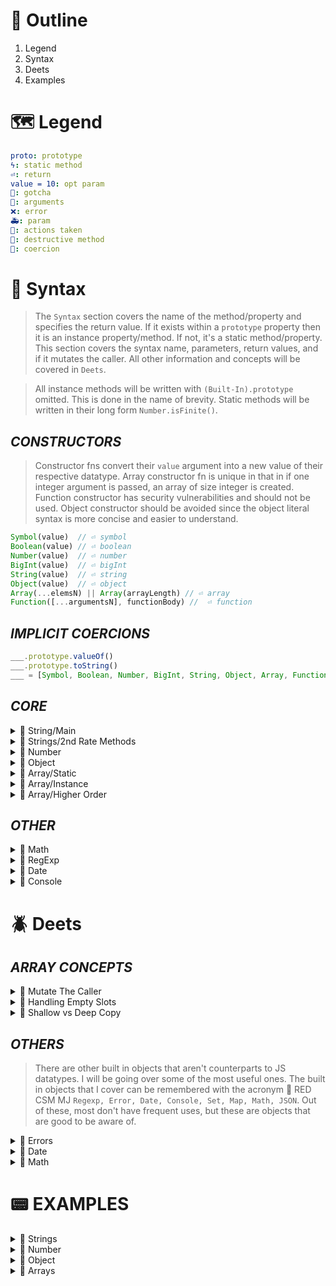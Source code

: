 <!--==================-->
# 📑 Outline
<!--==================-->
1. Legend
2. Syntax
3. Deets
4. Examples

<!--==================-->
# 🗺️ Legend
<!--==================-->
```yaml
proto: prototype
ϟ: static method
⏎: return
value = 10: opt param
🤡: gotcha
🤬: arguments
❌: error
🚑: param
🚸: actions taken
👺: destructive method
🐛: coercion
```

<!--==================-->
# 🔮 Syntax
<!--==================-->
> The `Syntax` section covers the name of the method/property and specifies the return value. If it exists within a `prototype` property then it is an instance property/method. If not, it's a static method/property. This section covers the syntax name, parameters, return values, and if it mutates the caller. All other information and concepts will be covered in `Deets`.

> All instance methods will be written with `(Built-In).prototype` omitted. This is done in the name of brevity. Static methods will be written in their long form `Number.isFinite()`.
<!--~~~~~~~~~~~~~~~~~~-->

## _CONSTRUCTORS_
> Constructor fns convert their `value` argument into a new value of their respective datatype. Array constructor fn is unique in that in if one integer argument is passed, an array of size integer is created. Function constructor has security vulnerabilities and should not be used. Object constructor should be avoided since the object literal syntax is more concise and easier to understand.
<!--~~~~~~~~~~~~~~~~~~-->

```js
Symbol(value)  // ⏎ symbol
Boolean(value) // ⏎ boolean
Number(value)  // ⏎ number
BigInt(value)  // ⏎ bigInt
String(value)  // ⏎ string
Object(value)  // ⏎ object
Array(...elemsN) || Array(arrayLength) // ⏎ array
Function([...argumentsN], functionBody) //  ⏎ function
```

## _IMPLICIT COERCIONS_
```js
___.prototype.valueOf()
___.prototype.toString()
___ = [Symbol, Boolean, Number, BigInt, String, Object, Array, Function]
```

## _CORE_
<details><summary>🐝 String/Main</summary>

> String methods can generally be broken down into 3 main groups. Search actions (regex, substring, anchoredSearch (`startsWith, endsWith`), manipulation (case changes, replacing, trimming), transformation into an array (`.split( )`). There is also one instance property (`length`). If not specified, the string method returns a new string.

> The 2 static string methods both take an integer and convert it to their Unicode counterpart. `String.fromCodePoint` has more functionality in that it works with surrogate pairs. It's not important to know what these are. Just use `fromCodePoint` when you need a method that goes from code point to Unicode char.
<!--~~~~~~~~~~~~~~~~~~-->

```js Static Methods
⭐ String.fromCodePoint(...intN)
// ⏎ Unicode char
```
```js
// 🎀 RPP TTTriple CSS LATTE RIMS RIMS (22)
// STRING.PROTOTYPE.
const SP = String.prototype
SP.repeat(count)
SP.padStart(targetLength, [padding = ' '])
SP.padEnd(targetLength, [padding = ' '])
SP.trim()
  SP.trimStart()
  SP.trimEnd()
SP.codePointAt(idx) // ⏎ code pt at given idx
SP.startsWith(string) // ⏎ boolean
SP.slice([startIdx = 0], [endIdx = str.length])
SP.length // ⏎ integer
SP.at(idx) // ⏎ char at idx
SP.toUpperCase()
SP.toLowerCase()
SP.endsWith(string) // ⏎ boolean
SP.replace(pattern, replacement)
SP.includes(searchString, [fromIdx = 0]) // ⏎ boolean
SP.match(regex) // ⏎ array or null
SP.split(separator) // ⏎ array
SP.replaceAll(pattern, replacement)
SP.indexOf(searchElem, [fromIdx = 0]) // ⏎ first idx where searchStr is found
SP.matchAll(regex) // ⏎ iterable or empty iterable obj
SP.search(regex) // ⏎ boolean
```
</details> <!---------------------->

<details><summary>🐜 Strings/2nd Rate Methods</summary>

> These methods are good to know since other developers might use it. Generally speaking however, I will avoid using these because they are outclassed by the newer/more feature-rich alternative
<!--~~~~~~~~~~~~~~~~~~-->
```js Second Rate Methods
// String Rejects
// These are 2nd rate methods
// 🎀 CCC SS
SP.concat(...strN)
SP.charAt(idx) // ⏎ char at idx
SP.charCodeAt(idx) // ⏎ UTF16 int of char
SP.substring([startIndex = 0], [endIndex = str.length])
String.fromCharCode(..intN)
// ⏎ Unicode char
```
</details> <!---------------------->

<details><summary>🐝 Number</summary>

> Number methods can be roughly divided by their utility (1) Conversion to Number (2) Number Subtype (3) Check Specify Number of Placeholders
<!--~~~~~~~~~~~~~~~~~~-->
```js
// 🎀 4Is TPTP
Number.isFinite(value)   // ⏎ boolean
Number.isInteger(value)  // ⏎ boolean
Number.isNaN(value)      // ⏎ boolean
Number.isSafeInteger(value) // ⏎ boolean
  // safeInt = -(2^53 - 1) to 2^53 - 1
Number.parseInt(string) // ⏎ parsed stringified int or NaN
Number.parseFloat(string, [radix = 10]) // ⏎ parsed stringified float or NaN
NP.toFixed([digits = 0]) // ⏎ string representing # using fixed pt notation
NP.toPrecision([precision]) // ⏎ int specifying number of significant digits
  // if precision is omitted, behaves as toString(). Non-int value is rounded to nearest int
```
</details> <!---------------------->


<details><summary>🐝 Object</summary>

> Note that `Arrays` and `Functions` are also considered to be specialized objects. These object methods, therefore, are available to these arrays and functions as well.

> If you freeze an object, is it sealed as well? Yes. `📟 sealed`: Cannot delete properties. `📟 frozen`: Cannot delete or modify existing properties
<!--~~~~~~~~~~~~~~~~~~-->
> ```js
> const obj = {a: 1, b: 2};
> Object.freeze(obj);
> console.log(Object.isSealed(obj));
> ```
```js
// 🎀 HI CA KEV SIFI
// Types of actions: Creation, Identification, Transformation to array, Seal/Freeze
Object.hasOwn(obj, prop) // ⏎ boolean if prop exists in obj
  // replacement for Object.prototype.hasOwnProperty(prop)
Object.is(val1, val2) // ⏎ boolean
Object.create(proto, [propsObj]) // ⏎ new objwith specified protoObj and propertiesObj
Object.assign(target, ...sources) // ⏎ targetObj after enumerable own prop from ...sources are added
Object.keys(obj) // ⏎ array of strings of obj's own enumerable string-keyed prop keys
Object.entries(obj) // ⏎ matrix: array of subarrays
Object.values(obj) // ⏎ array of values
Object.seal(obj) // ⏎ obj passed into fn
// new props cannot be added. existing props cannot be removed. Can be modified
Object.isSealed(obj) // ⏎ boolean
Object.freeze(obj) // ⏎ obj passed into fn
  // freezing prevents adding, deleting, and modifying props of obj
Object.isFrozen(obj) // ⏎ boolean
```
</details> <!---------------------->

<details><summary>🐝 Array/Static</summary>

```js Array Static Methods
// Array Static
Array.isArray(value) // ⏎ boolean
Array.of(...elemN) // ⏎ new Array instance. Same as Array(), but can create an array with 1 integer elem
Array.from(arrayLike, [mapFn(elem, idx)], [thisArg]) // ⏎ new Array instance
```
</details> <!---------------------->

<details><summary>🐝 Array/Instance</summary>

```js Array Instance Methods
// 🎀 LuFFy SUP I PISS JARS
// All starts with Array.prototype
const AP = Array.prototype
🅿️ AP.length // ⏎ integer
👺 AP.fill(value, [start = 0], [end = arr.length]) // ⏎ modified array filled with value
   AP.flat([depth = 1]) // ⏎ new arr with sub-array elements
👺 AP.shift() // ⏎ removed elem
👺 AP.unshift(...elemsN) // ⏎ new length
👺 AP.pop() // ⏎ removed elem
   AP.indexOf(searchElem, [fromIdx = 0])
👺 AP.push(...elemsN) // ⏎ new length
   AP.includes(searchElem, [fromIdx = 0]) // ⏎ boolean
   AP.slice([start = 0], [end = arr.length]) // ⏎ shallow arr copy
👺 AP.splice(start, [deleteCout = 0], [...items]) // ⏎ array containing deleted elems
   AP.join([separator = ',']) // ⏎ a str separated by separator
   AP.at(idx) // ⏎ elem at given idx
👺 AP.reverse() // ⏎ ref to original object
👺 AP.sort(compareFn(a,b)) // ⏎ ref to original object
// a = 1st comparison elem, b = 2nd comparison elem
// sorted lexicographically
```
</details> <!---------------------->

<details><summary>🐝 Array/Higher Order</summary>

```js
// ⏎ 🎀 MR RES 5FFFFF
// Rest of this have a callbackFn(elem, idx, array), [thisArg]
AP.map(callbackFn, [thisArg])
AP.reduce(callback(accumulator, currentValue, currentIdx, array), [initValue = array[0]])
  // if initValue is empty, it becomes array[0] and the 1st current value is array[1]
  // callback is often called a reducer
AP.reduceRight(callback(accumulator, currentValue, currentIdx, array), [initValue = array[0]])
  // starts currentValue from end of array
AP.every(callbackFn, [thisArg]) // ⏎ boolean, false if any elem evaluates to false
AP.some(callbackFn, [thisArg]) // ⏎ boolean, true if any elem evaluates to true
AP.forEach(callbackFn, [thisArg]) // ⏎ undefined
AP.filter(callbackFn, [thisArg]) // ⏎ shallow array of elems that pass the test
AP.find(callbackFn, [thisArg]) // ⏎ 1st elem in array that satisfies the provided testing function or undefined
AP.findIndex(callbackFn, [thisArg]) // ⏎ 1st idx of 1st elem in array that satisfies provided test conditions
AP.flatMap(callbackFn, [thisArg]) // ⏎ new aray with each elem of callbackFn and flattened to a depth of 1
```
</details> <!---------------------->

## _OTHER_
<details><summary>🐝 Math</summary>

```js
// 🎀 SR Military Management Fund CRAp
Math.sqrt(number); // 🚑 number  0
Math.random();
Math.min(num1, num2, num3, num4);
Math.max(num1, num2, num3, num4);
Math.floor(number);
Math.ceil(number);
Math.round(number);
Math.abs(number);
```
</details> <!---------------------->

<details><summary>🐝 RegExp</summary>

> 2 ways to create regex. Normally you want to use *literal notation* `/regexp pattern here/`. However, if you want to pass a dynamic value aka a value stored in a variable, use the *constructor* function using the `new` keyword.
<!--~~~~~~~~~~~~~~~~~~-->
```js
RP = RegExp.prototype
RP.test(value) // ⏎ boolean
```
</details> <!---------------------->

<details><summary>🐜 Date</summary>

```js
// 🎀 DM HMS FMD (foot mouth disease)
const dateObj = {
  seconds: date.getSeconds(),
  minutes: date.getMinutes(),
  hours: date.getHours(),
  dayOfWeek: date.getDay(),
  dayOfMonth: date.getDate(),
  month: date.getMonth() + 1,
  year: date.getFullYear(),
}
```
</details> <!---------------------->

<details><summary>🐜 Console</summary>

> `Console` object can be accessed from any global object. The goal of `console` is to output to the user. Most of the methods are some form of variation or some way to support this function. In the browser console, these `console` messages are shown in different colors
<!--~~~~~~~~~~~~~~~~~~-->
```js
// CONSOLE
console.warn()  // orange/yellow
console.error() // red
console.log() // no background color
console.trace([objects]: // outputs a stack trace. 🚑 [objects] are also outputted with the stack trace if specified
```
</details> <!---------------------->

<!--==================-->
# 🪲 Deets
<!--==================-->
## _ARRAY CONCEPTS_
<details><summary>🐝 Mutate The Caller</summary>

> Some array instance methods directly mutate the caller. These methods are called *destructive*. On the list above, those methods with 👺 are destructive methods.

> Some destructive methods have a non-destructive counterpart. Unfortunately, browser support (at the time of writing) is not supported everywhere.
<!--~~~~~~~~~~~~~~~~~~-->
```js
AP.sort() = AP.toSorted();
AP.reverse() = AP.toReverse();
```
</details> <!---------------------->

<details><summary>🐜 Handling Empty Slots</summary>

> Arrays with `<empty items>` aka *empty slots* are called *sparse arrays*. These are not *empty* arrays because the slot is being occupied. I like to think of empty slots as filled air. It still occupies the space, but it isn't used in any meaningful way. `Empty items` are handled by array methods in different ways. Generally speaking, empty slots are counted for length/index and action is taken for removal, copy, and adding operations. Thus, `pop()` will remove an `empty item` if it's the last idx elem. `concat()` will copy the `empty item` to its shallow array. In other methods, however, it is ignored. For instance, the callbackFn is skipped for functions like `forEach(), map(), etc` It is also ignored for the `flat()` method.
<!--~~~~~~~~~~~~~~~~~~-->
```js
// Length counts empty slot
let array = Array(2);
array.length // ⏎ 2
// Treated as an Indexed Slot
let emptyTreatment = [concat(), indexOf(), lastIndexOf(), reverse(), slice(), sort(), splice()]
let emptyTreatment2 = [pop(), push(), shift(), unshift()]
// Treats Empty Items as Undefined
let undefinedTreatment = [find(), includes(), join(), fill()]
// Treats as a Falsy Value
let falsyTreatment = [every(), filter(), some()]
// Skips callBack fn on Empty Slots
let skipsEmpty = [forEach(), map(), reduce(), reduceRight(), flat()]
// Other Behaviors
```
</details> <!---------------------->

<details><summary>🐝 Shallow vs Deep Copy</summary>

> In JS, only shallow copies are created. A *shallow* copy means that object references are copied. Contrast that with a deep copy where the values of an object are copied, and saved to a different memory location. After creation, both items are distinct in a deep copy. A shallow copy is a copy whose properties share the same references as the source object from which the copy was made. Therefore, if you mutate the reference from the source copy, the change is reflected in the copy/copies as well.

> JS array methods either mutate the caller or return a shallow copy.
<!--~~~~~~~~~~~~~~~~~~-->
```js
const originalArray = [1, 'string', {a: 0, b: 2}];
const copyArray = [...originalArray];

copyArray[0] = 500;
originalArray[2].a = 'updated value';

console.log({originalArray, copyArray});
```
</details> <!---------------------->

## _OTHERS_
> There are other built in objects that aren't counterparts to JS datatypes. I will be going over some of the most useful ones. The built in objects that I cover can be remembered with the acronym 🎀 RED CSM MJ `Regexp, Error, Date, Console, Set, Map, Math, JSON`. Out of these, most don't have frequent uses, but these are objects that are good to be aware of.

<details><summary>🐜 Errors</summary>

```md
There are many subclasss of errors in js. The subclasses are an object themselves, but the 3 most common are:
 1. `SyntaxError`: When code violates the syntax rules (punctuation, whitespace, valid characters)
 2. `ReferenceError`: attempt to use a variable or function that doesn't exist
 3. `TypeError:` value retrieval/action on the wrong type
   - accessing property on values without properties `undefined` `null`
   - calling something that isn't a function
   - reassignment to constant variable
This built in object is frequently used with the `throw, catch` and sometimes `finally` statements. You can also create your own
```
</details> <!---------------------->

<details><summary>🐜 Date</summary>

Date has 3 main useful functions that are commonly used.
   1. CREATE DATE OBJ: creation of `new Date()`
   2. GET: `(instanceObj).get(timeofDay)`
   3. SET: `(instanceObj).set(timeOfDay)`

```md
## Zero Indexed
These are zero indexed. Ie: January = 0
 - `Date.getMonth()` is zero indexed so January is 0. Always add 1
 - `Date.getDay()`: It returns the day of the week. Monday = 1, Sunday = 7. Not the day of the month
   - To get the day of the month, use `(instanceObj).getDate()`. It's weirdly named.

## Setting Time
When you use a `____.set-timeFrame()`, you have to input a number as an argument. Each timeframe has a valid range. If you input a number greater than the range, it will simply use the remainder operator on the `parameter` and return the result.
  - `setSeconds(), setMinutes()`: 0–60.`
  - `setHours()`: 0–24
  - `setDate()` : 1–31
  - `setMonth()`: 1–12.
```
</details> <!---------------------->

<details><summary>🐜 Math</summary>

> Math provides additional features for working with the `Number` value.
 > 1. Trigonometry and More advanced arithmetic (square root, exponentiation)
 > 2. Min, Max of Numbers
 > 3. Random Number Generation
 > 4. Number Rounding Manipulation (`round, floor, ceil, abs`)

> Below I will briefly explain how the Math formula to get a random number between `min` and `max` is formulated
```js
Math.floor(Math.random() * (max - min + 1))
```
```js
1. Scale up random * max
// To reach upperbound
Math.random() * (max)

2. Limit to Integers Math.floor
Math.floor(Math.random() * max);

3. Offset Math.floor
// Floor always rounds down by 1. Upperbound will never be reached
Math.floor(Math.random() * max + 1)

4. Establish Lower Bound
Math.floor(Math.random() * (max + 1) + min
/* The lower bound right now is `0`. We want to make sure that it's always the
`min` we specify. We'll add the `min` to ensure that it's always at least
`min`. This fixes the `min` value, but in fixing `min` we mess up the upper
bound `max value`.
*/

5. Fix Upper Bound Value
Math.floor(Math.random() * (max + 1 - min) + min) // This works!
/* In adding the `min` value, we changed the possible upper-bound output. We
want to keep the `min` value intact while also limiting the upper `max`. On
step 4, the upper bound output is `max + min`. We want to subtract `min`. Where
we subtract min is important too!
*/
```
</details> <!---------------------->

<!--==================-->
# 📟 EXAMPLES
<!--==================-->
<details><summary>🧪 Strings</summary>

```js
let string = 'string';
let match = string.match(/ri/);
let matchAll = string.matchAll(/[ng]/~g);
let searchNG = string.search(/[ng]/);~

let atNeg2 = string.at(-2);
let startsWith = string.startsWith('str');
let startsWithFalse = string.startsWith('St');
let endsWith = string.endsWith('g', 4);
let endsWithFalse = string.endsWith(' ' , 2);
let indexOfN = string.indexOf('n');
let includes = string.includes('ring');

let stringLower = 'I AM NOT SCREAMING'.toLowerCase();
let stringUpper = 'I am screaming'.toUpperCase();

let sliceString = string.slice(1);
let substring = string.substring(1);
let trimString = (`   string   `).trim();

let replaceS = string.replace('str', 'chachi');
let replaceIng = string.replace('ing', 'ay');
et replaceAll = string.replaceAll(/s/g, 'replaced');

let stringSplit = string.split('');
let stringInvalidSeparator = string.split('-');

console.log({string, atNeg2, startsWith, startsWithFalse, endsWith, endsWIthFalse, indexOfN, includes});
console.log({stringLower, stringUpper});
console.log( {sliceString, substring, trimString, replaceS, replaceIng, stringSplit, stringInvalidSeparator, replaceAll});
```
</details> <!---------------------->

<details><summary>🧪 Number</summary>

```js
 let digit = 123.4567;
 let toFixed = digit.toFixed(5); //123.45670
 let toPrecision = digit.toPrecision(5); // 123.46❗️
 let isNaN = Number.isNaN(digit); // false
 let parseFloat = Number.parseFloat(digit); // 123.4567
 let parseInt = Number.parseInt(digit); // 123
 let parseIntBinary = Number.parseInt(digit, 2); // 1❗️
 let numberMethod = Number('123abc'); // NaN

 console.log({digit, toFixed, toPrecision, isNaN, parseFloat, parseInt, parseIntBinary, numberMethod});
```
</details> <!---------------------->

<details><summary>🧪 Object</summary>

```js
// Object.create()
let obj = {a: 123, b: true};
let obj2 = {d: 'dope'};
let createdObj = Object.create(Object.prototype, {
  a: {
    value: 123,
    writable: true,
    enumerable: true,
    configurable: true
  },
  b: {
    value: true,
    enumerable: true,
  }
});
```js
//Object.hasOwn()
let grandparentObject = {grandpasAge: 80, grandmasAge: 75};
let parentObject = {momsLove: '50%', dadsLove: '50%', photoBook: {year1: 'birthday photo', year2: 'laughing photo'}};
let childObject = {toy: 'transformers', game: 'roblox'};
Object.setPrototypeOf(childObject, parentObject);
Object.setPrototypeOf(parentObject, grandparentObject);

console.log(2, Object.hasOwn(childObject, 'toy'));
console.log(3, Object.hasOwn(childObject, 'momsLove'));

//___isPrototypeOf(object) instance method
console.log(4, Object.getPrototypeOf(childObject));
console.log(5, Object.isPrototypeOf(childObject));
console.log(6, Object.getPrototypeOf(childObject) === Object.isPrototypeOf(childObject));
console.log(7, parentObject.isPrototypeOf(childObject));
console.log(8, {rando: 1}.isPrototypeOf(childObject));

// Object.is()
console.log(1,Object.is(+0, -0));
```
```js
const kitchenware = {bowls: 3, cups: 5, spoons: 12};
const array = [1,2,3,4];
const kitchenwareKeys = Object.keys(kitchenware);
const kitchenwareValues = Object.values(kitchenware);
const kitchenwareEntries = Object.entries(kitchenware);

const arraysAreObjectsToo = Object.keys(array);
const stringPrimAsParam = Object.entries('test');
console.log({kitchenwareKeys, kitchenwareValues, kitchenwareEntries, array, stringPrimAsParam});

const deskSetup = {laptop: 1, monitor: 1, keyboard: 1, mouse: 1};
console.log(Object.seal(deskSetup));
console.log(Object.isSealed(deskSetup));
// delete deskSetup.mouse; Error b/c deskSetup is sealed
console.log(Object.freeze(deskSetup))
console.log(Object.isFrozen(deskSetup));
```
</details> <!---------------------->

<details><summary>🧪 Arrays</summary>

```js
const array = [1, null, 3, 'string'];
console.log(1, array.length = 6);
console.log(2, array.shift());
console.log(3, array.unshift(0,1));
console.log(4, array.pop());
console.log(5, array.push('last item'));
console.log(6, array.includes(undefined));
console.log(7, array.slice(0,4));
console.log(8, array.splice(1, 1, 2));
console.log(9, array.join('-'));
console.log(10, array.at(-2));
console.log(11, array.reverse());
console.log(12, array.sort())
console.log(13, array.sort( (b,a) = a - b));
console.log(13, array.sort( (a,b) = b = a));

/* Explanations
1. specifying extra length add <empty items wheras shortening length removes items from the end
3,5. You can add multiple elements with push() and unshift()
6. <empty item is counted as `undefined` by includes()
12. default sort is ascending (a,b) = a - b
13. compareFn = a  b: This means it should show up in descending order
*/
```
</details> <!---------------------->

